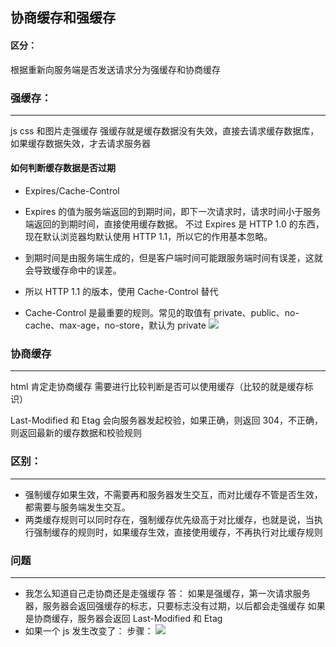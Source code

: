 <!--
 * @Description:c
 * @Author: xiao.zhang
 * @Date: 2020-11-09 17:32:15
 * @LastEditors: xiao.zhang
 * @LastEditTime: 2020-11-17 17:06:26
-->

## 协商缓存和强缓存

#### 区分：

根据重新向服务端是否发送请求分为强缓存和协商缓存

### 强缓存：

---

js css 和图片走强缓存
强缓存就是缓存数据没有失效，直接去请求缓存数据库，如果缓存数据失效，才去请求服务器

#### 如何判断缓存数据是否过期

- Expires/Cache-Control
- Expires 的值为服务端返回的到期时间，即下一次请求时，请求时间小于服务端返回的到期时间，直接使用缓存数据。
  不过 Expires 是 HTTP 1.0 的东西，现在默认浏览器均默认使用 HTTP 1.1，所以它的作用基本忽略。
- 到期时间是由服务端生成的，但是客户端时间可能跟服务端时间有误差，这就会导致缓存命中的误差。
- 所以 HTTP 1.1 的版本，使用 Cache-Control 替代

- Cache-Control 是最重要的规则。常见的取值有 private、public、no-cache、max-age，no-store，默认为 private
  ![](https://tva1.sinaimg.cn/large/0081Kckwgy1gkk46xbzh5j31iy09a77b.jpg)

### 协商缓存

---

html 肯定走协商缓存
需要进行比较判断是否可以使用缓存（比较的就是缓存标识）

Last-Modified 和 Etag 会向服务器发起校验，如果正确，则返回 304，不正确，则返回最新的缓存数据和校验规则

### 区别：

---

- 强制缓存如果生效，不需要再和服务器发生交互，而对比缓存不管是否生效，都需要与服务端发生交互。
- 两类缓存规则可以同时存在，强制缓存优先级高于对比缓存，也就是说，当执行强制缓存的规则时，如果缓存生效，直接使用缓存，不再执行对比缓存规则

### 问题

---

- 我怎么知道自己走协商还是走强缓存
  答： 如果是强缓存，第一次请求服务器，服务器会返回强缓存的标志，只要标志没有过期，以后都会走强缓存
  如果是协商缓存，服务器会返回 Last-Modified 和 Etag
- 如果一个 js 发生改变了：
  步骤：
  ![](https://tva1.sinaimg.cn/large/0081Kckwgy1gkk4ry8j8wj31400u01kz.jpg)
